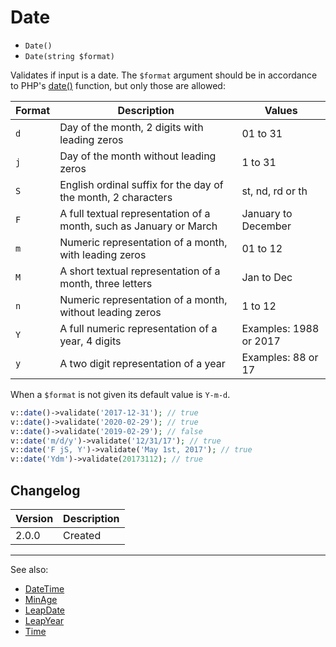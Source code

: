 # Date

- `Date()`
- `Date(string $format)`

Validates if input is a date. The `$format` argument should be in accordance to
PHP's [date()](http://php.net/date) function, but only those are allowed:

Format  | Description                                                           | Values
--------|-----------------------------------------------------------------------|-------------------------
`d`     | Day of the month, 2 digits with leading zeros                         | 01 to 31
`j`     | Day of the month without leading zeros                                | 1 to 31
`S`     | English ordinal suffix for the day of the month, 2 characters         | st, nd, rd or th
`F`     | A full textual representation of a month, such as January or March    | January to December
`m`     | Numeric representation of a month, with leading zeros                 | 01 to 12
`M`     | A short textual representation of a month, three letters              | Jan to Dec
`n`     | Numeric representation of a month, without leading zeros              | 1 to 12
`Y`     | A full numeric representation of a year, 4 digits                     | Examples: 1988 or 2017
`y`     | A two digit representation of a year                                  | Examples: 88 or 17


When a `$format` is not given its default value is `Y-m-d`. 

```php
v::date()->validate('2017-12-31'); // true
v::date()->validate('2020-02-29'); // true
v::date()->validate('2019-02-29'); // false
v::date('m/d/y')->validate('12/31/17'); // true
v::date('F jS, Y')->validate('May 1st, 2017'); // true
v::date('Ydm')->validate(20173112); // true
```

## Changelog

Version | Description
--------|-------------
  2.0.0 | Created

***
See also:

- [DateTime](DateTime.md)
- [MinAge](MinAge.md)
- [LeapDate](LeapDate.md)
- [LeapYear](LeapYear.md)
- [Time](Time.md)
